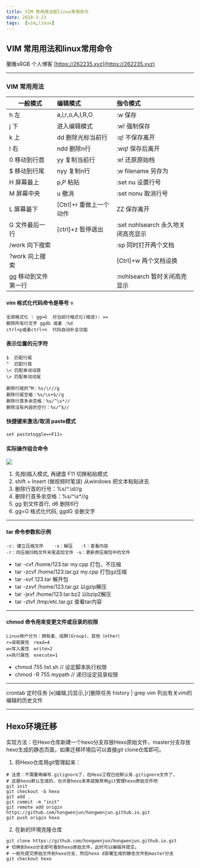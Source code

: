 ```yaml
---
title: VIM 常用用法和linux常用命令
date: 2018-3-23
tags:  [vim,linux]
---
```


## VIM 常用用法和linux常用命令
蘭雅sRGB 个人博客 [https://262235.xyz](https://262235.xyz)

----   
### VIM 常用用法 

|一般模式    |              编辑模式     |         指令模式    | 
| --------   | :------                  | :-----             |
|h   左      |          a,i,r,o,A,I,R,O       | :w   保存 |
|j   下      |         进入编辑模式           | :w!   强制保存 |
|k   上      |         dd   删除光标当前行    | :q!   不保存离开 |
|l   右      |         ndd   删除n行          | :wq!   保存后离开 |
|0   移动到行首   |   yy   复制当前行         | :e!   还原原始档 |
|$   移动到行尾   |   nyy   复制n行           | :w   filename   另存为 |
|H   屏幕最上     |     p,P   粘贴            | :set  nu   设置行号 |
|M   屏幕中央     |     u     撤消            | :set  nonu   取消行号 |
|L   屏幕最下     | [Ctrl]+r   重做上一个动作 | ZZ   保存离开 |
|G   文件最后一行 | [ctrl]+z   暂停退出       | :set nohlsearch 永久地关闭高亮显示 |
|/work   向下搜索 |                           | :sp   同时打开两个文档   |
|?work   向上搜索 |                           | [Ctrl]+w   两个文档设换 |
|gg   移动到文件第一行     |                   | :nohlsearch  暂时关闭高亮显示 |


#### vim 格式化代码命令是等号 = 
    全部格式化 : gg=G  对当前行格式化(缩进): ==
    删除所有行文字 ggdG 或者 :%d
    ctrl+p或者ctrl+n  代码自动补全功能

#### 表示位置的元字符
    $  匹配行尾
    ^  匹配行首
    \< 匹配单词词首
    \> 匹配单词词尾

    删除行尾的^M：%s/\r//g     
    删除行尾空格：%s/\s+$//g   
    删除行首多余空格：%s/^\s*//
    删除沒有內容的空行：%s/^$//


#### 快捷键来激活/取消 paste模式
    set pastetoggle=<F11>  

#### 实际操作组合命令
![](http://srgb.xyz/webp/vim_cmd.webp)
1. 先按i插入模式, 再键盘 F11 切换粘贴模式  
2. shift + Insert (做视频时笔误) 从windows 把文本粘贴进去
3. 删除行首的行号：%s/^.\d//g
4. 删除行首多余空格：%s/^\s*//g
5. gg 到文件首行, d6 删除6行
6. gg=G 格式化代码,  ggdG 全删文字    

----

#### tar 命令参数和示例
    -c: 建立压缩文件    -x：解压   -t：查看内容
    -r：向压缩归档文件末尾追加文件 -u：更新原压缩包中的文件
    
- tar -cvf  /home/123.tar  my.cpp  打包，不压缩
- tar -zcvf  /home/123.tar.gz  my.cpp  打包gz压缩
- tar -xvf  123.tar            解开包
- tar -zxvf /home/123.tar.gz   以gzip解压
- tar -jxvf /home/123.tar.bz2  以bzip2解压
- tar -ztvf /tmp/etc.tar.gz    查看tar内容

----

#### chmod 命令用来变更文件或目录的权限
    Linux用户分为：拥有者、组群(Group)、其他（other）
    r=读取属性　read=4
    w=写入属性　write=2
    x=执行属性　execute=1
    
- chmod  755  list.sh      // 设定脚本执行权限
- chmod -R 755  mypath     // 递归设定目录权限 

----
crontab 定时任务 [e]编辑,[l]显示,[r]删除任务 
history  | grep vim  列出有关vim的编辑的历史文件

----

##  Hexo环境迁移
实现方法：在Hexo仓库新建一个hexo分支存放Hexo原始文件，master分支存放hexo生成的静态页面，如果迁移环境后可以直接git clone仓库即可。



1. 将Hexo仓库用git管理起来：
```
# 注意：不需要再编写.gitignore了，在Hexo工程已经默认有.gitignore文件了，
# 这是hexo默认生成的，也许是hexo本来就推荐用git管理hexo原始文件吧
git init
git checkout -b hexo
git add .
git commit -m "init"
git remote add origin https://github.com/hongwenjun/hongwenjun.github.io.git
git push origin hexo
```


2. 在新的环境克隆仓库

```
git clone https://github.com/hongwenjun/hongwenjun.github.io.git
# 切换到hexo分支即可看到hexo原始文件，此时可以编辑并提交。
# 一般先提交原始文件到hexo分支，然后hexo d部署生成的静态文件到master分支
git checkout hexo

```

